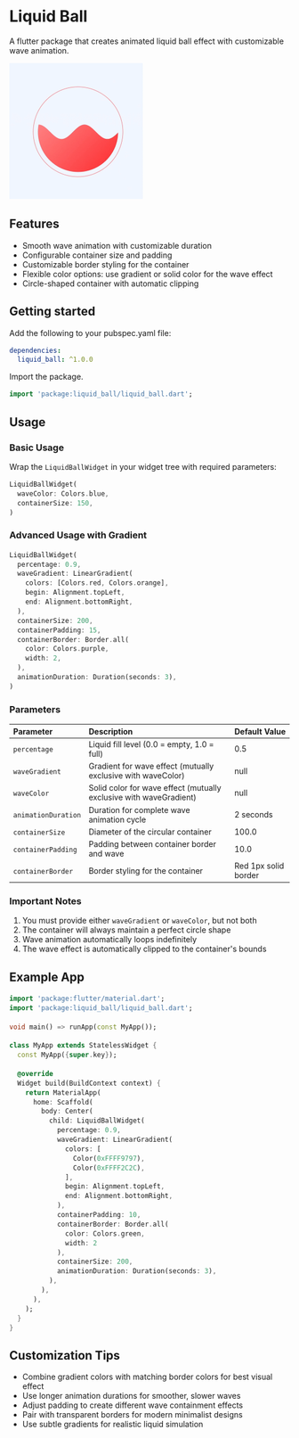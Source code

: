 # Liquid Ball

A flutter package that creates animated liquid ball effect with customizable wave animation.

<img src="https://raw.githubusercontent.com/Azad-Zhang/my_image/refs/heads/main/liquid_ball.gif" style="zoom:25%;" />

## Features

- Smooth wave animation with customizable duration
- Configurable container size and padding
- Customizable border styling for the container
- Flexible color options: use gradient or solid color for the wave effect
- Circle-shaped container with automatic clipping

## Getting started

Add the following to your pubspec.yaml file:

```yaml
dependencies:
  liquid_ball: ^1.0.0  
```

Import the package.

```dart
import 'package:liquid_ball/liquid_ball.dart';
```

## Usage

### Basic Usage

Wrap the `LiquidBallWidget` in your widget tree with required parameters:

```dart
LiquidBallWidget(
  waveColor: Colors.blue,
  containerSize: 150,
)
```

### Advanced Usage with Gradient

```dart
LiquidBallWidget(
  percentage: 0.9, 
  waveGradient: LinearGradient(
    colors: [Colors.red, Colors.orange],
    begin: Alignment.topLeft,
    end: Alignment.bottomRight,
  ),
  containerSize: 200,
  containerPadding: 15,
  containerBorder: Border.all(
    color: Colors.purple, 
    width: 2,
  ),
  animationDuration: Duration(seconds: 3),
)
```

### Parameters

| Parameter           | Description                                                  | Default Value        |
| :------------------ | :----------------------------------------------------------- | :------------------- |
| `percentage`        | Liquid fill level (0.0 = empty, 1.0 = full)                  | 0.5                  |
| `waveGradient`      | Gradient for wave effect (mutually exclusive with waveColor) | null                 |
| `waveColor`         | Solid color for wave effect (mutually exclusive with waveGradient) | null                 |
| `animationDuration` | Duration for complete wave animation cycle                   | 2 seconds            |
| `containerSize`     | Diameter of the circular container                           | 100.0                |
| `containerPadding`  | Padding between container border and wave                    | 10.0                 |
| `containerBorder`   | Border styling for the container                             | Red 1px solid border |

### Important Notes

1. You must provide either `waveGradient` or `waveColor`, but not both
2. The container will always maintain a perfect circle shape
3. Wave animation automatically loops indefinitely
4. The wave effect is automatically clipped to the container's bounds

## Example App

```dart
import 'package:flutter/material.dart';
import 'package:liquid_ball/liquid_ball.dart';

void main() => runApp(const MyApp());

class MyApp extends StatelessWidget {
  const MyApp({super.key});

  @override
  Widget build(BuildContext context) {
    return MaterialApp(
      home: Scaffold(
        body: Center(
          child: LiquidBallWidget(
            percentage: 0.9, 
            waveGradient: LinearGradient(
              colors: [
                Color(0xFFFF9797),
                Color(0xFFFF2C2C),
              ],
              begin: Alignment.topLeft,
              end: Alignment.bottomRight,
            ),
            containerPadding: 10,
            containerBorder: Border.all(
              color: Colors.green,
              width: 2
            ),
            containerSize: 200,
            animationDuration: Duration(seconds: 3),
          ),
        ),
      ),
    );
  }
}
```

## Customization Tips

- Combine gradient colors with matching border colors for best visual effect
- Use longer animation durations for smoother, slower waves
- Adjust padding to create different wave containment effects
- Pair with transparent borders for modern minimalist designs
- Use subtle gradients for realistic liquid simulation

